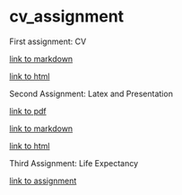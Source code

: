 # cv_assignment
First assignment: CV

[link to markdown](http://thomasbarks.github.io/cv_assignment/NoCss.html)

[link to html](http://thomasbarks.github.io/cv_assignment/)

Second Assignment: Latex and Presentation

[link to pdf](http://thomasbarks.github.io/two/updated.pdf) 

[link to markdown](http://thomasbarks.github.io/two/NoCss.html)

[link to html](http://thomasbarks.github.io/two/)

Third Assignment: Life Expectancy 

[link to assignment](https://github.com/ThomasBarks/Third-assignment/blob/master/Third-assignement-2.ipynb)
